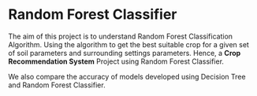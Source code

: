 # Random Forest Classifier
The aim of this project is to understand Random Forest Classification Algorithm.
Using the algorithm to get the best suitable crop for a given set of soil parameters and surrounding settings parameters.
Hence, a **Crop Recommendation System** Project using Random Forest Classifier.

We also compare the accuracy of models developed using Decision Tree and Random Forest Classifier.
